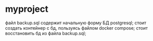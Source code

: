 # myproject
файл backup.sql содержит начальную форму БД postgresql;
стоит создать контейнер с бд, пользуясь файлом docker compose;
стоит восстановить бд из файла backup.sql;
